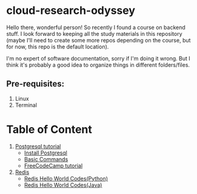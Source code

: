 # cloud-research-odyssey
Hello there, wonderful person! So recently I found a course on backend stuff. I look forward to keeping all the study materials in this repository (maybe I'll need to create some more repos 
depending on the course, but for now, this repo is the default location).

I'm no expert of software documentation, sorry if I'm doing it wrong. But I think it's probably a good idea to organize things in different folders/files.

## Pre-requisites:
1. Linux
2. Terminal

<!-- [linky](docs/README.md#section) -->
# Table of Content
<!-- [Postgresql tutorial](docs/1-postgresql-basics) -->
1. [Postgresql tutorial](#)
    * [Install Postgresql](docs/1-postgresql-basics/1-install/1-Install-Postgresql.md)
    * [Basic Commands](docs/1-postgresql-basics/2-basics/2-basic-commands.md)
    * [FreeCodeCamp tutorial](docs/1-postgresql-basics/3-freecodecamp/freecodecamp-tutorial.md)
2. [Redis](docs/2-redis/0-redis.md)
    * [Redis Hello World Codes(Python)](docs/2-redis/1-redis-hello-world-codes-python.md)
    * [Redis Hello World Codes(Java)](docs/2-redis/2-redis-hello-world-code-java.md)